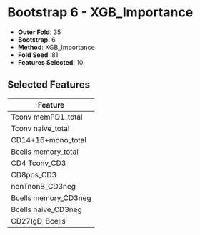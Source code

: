 # Bootstrap 6 - XGB_Importance

- **Outer Fold**: 35
- **Bootstrap**: 6
- **Method**: XGB_Importance
- **Fold Seed**: 81
- **Features Selected**: 10

## Selected Features

| Feature |
|---------|
| Tconv memPD1_total |
| Tconv naive_total |
| CD14+16+mono_total |
| Bcells memory_total |
| CD4 Tconv_CD3 |
| CD8pos_CD3 |
| nonTnonB_CD3neg |
| Bcells memory_CD3neg |
| Bcells naive_CD3neg |
| CD27IgD_Bcells |
